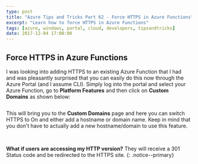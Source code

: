 ```yaml
---
type: post
title: "Azure Tips and Tricks Part 62 - Force HTTPS in Azure Functions"
excerpt: "Learn how to force HTTPS in Azure Functions"
tags: [azure, windows, portal, cloud, developers, tipsandtricks]
date: 2017-12-04 17:00:00
---
```



## Force HTTPS in Azure Functions

I was looking into adding HTTPS to an existing Azure Function that I had and was pleasantly surprised that you can easily do this now through the Azure Portal (and I assume CLI). Simply log into the portal and select your Azure Function, go to **Platform Features** and then click on **Custom Domains** as shown below: 

<img :src="$withBase('/files/azhttpsblog1.png')">

This will bring you to the **Custom Domains** page and here you can switch HTTPS to On and either add a hostname or domain name. Keep in mind that you don't have to actually add a new hostname/domain to use this feature. 

<img :src="$withBase('/files/azhttpsblog2.png')">

<img :src="$withBase('/files/azhttpsblog3.png')">

**What if users are accessing my HTTP version?** They will receive a 301 Status code and be redirected to the HTTPS site.
{: .notice--primary}
